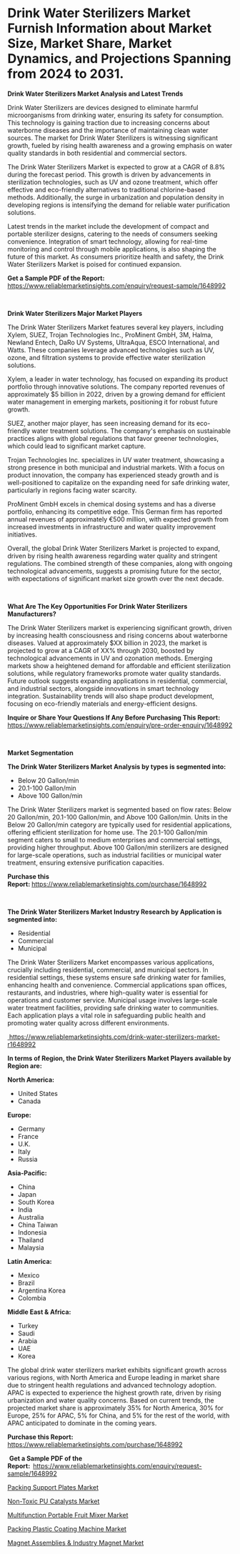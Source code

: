<p><h1>Drink Water Sterilizers Market Furnish Information about Market Size, Market Share, Market Dynamics, and Projections Spanning from 2024 to 2031.</h1></p><p><strong>Drink Water Sterilizers Market Analysis and Latest Trends</strong></p>
<p><p>Drink Water Sterilizers are devices designed to eliminate harmful microorganisms from drinking water, ensuring its safety for consumption. This technology is gaining traction due to increasing concerns about waterborne diseases and the importance of maintaining clean water sources. The market for Drink Water Sterilizers is witnessing significant growth, fueled by rising health awareness and a growing emphasis on water quality standards in both residential and commercial sectors.</p><p>The Drink Water Sterilizers Market is expected to grow at a CAGR of 8.8% during the forecast period. This growth is driven by advancements in sterilization technologies, such as UV and ozone treatment, which offer effective and eco-friendly alternatives to traditional chlorine-based methods. Additionally, the surge in urbanization and population density in developing regions is intensifying the demand for reliable water purification solutions.</p><p>Latest trends in the market include the development of compact and portable sterilizer designs, catering to the needs of consumers seeking convenience. Integration of smart technology, allowing for real-time monitoring and control through mobile applications, is also shaping the future of this market. As consumers prioritize health and safety, the Drink Water Sterilizers Market is poised for continued expansion.</p></p>
<p><strong>Get a Sample PDF of the Report:&nbsp;</strong> <a href="https://www.reliablemarketinsights.com/enquiry/request-sample/1648992?utm_campaign=1496&utm_medium=2&utm_source=Github&utm_content=ia&utm_term=15102024&utm_id=drink-water-sterilizers">https://www.reliablemarketinsights.com/enquiry/request-sample/1648992</a></p>
<p>&nbsp;</p>
<p><strong>Drink Water Sterilizers Major Market Players</strong></p>
<p><p>The Drink Water Sterilizers Market features several key players, including Xylem, SUEZ, Trojan Technologies Inc., ProMinent GmbH, 3M, Halma, Newland Entech, DaRo UV Systems, UltraAqua, ESCO International, and Watts. These companies leverage advanced technologies such as UV, ozone, and filtration systems to provide effective water sterilization solutions.</p><p>Xylem, a leader in water technology, has focused on expanding its product portfolio through innovative solutions. The company reported revenues of approximately $5 billion in 2022, driven by a growing demand for efficient water management in emerging markets, positioning it for robust future growth.</p><p>SUEZ, another major player, has seen increasing demand for its eco-friendly water treatment solutions. The company's emphasis on sustainable practices aligns with global regulations that favor greener technologies, which could lead to significant market capture.</p><p>Trojan Technologies Inc. specializes in UV water treatment, showcasing a strong presence in both municipal and industrial markets. With a focus on product innovation, the company has experienced steady growth and is well-positioned to capitalize on the expanding need for safe drinking water, particularly in regions facing water scarcity.</p><p>ProMinent GmbH excels in chemical dosing systems and has a diverse portfolio, enhancing its competitive edge. This German firm has reported annual revenues of approximately €500 million, with expected growth from increased investments in infrastructure and water quality improvement initiatives.</p><p>Overall, the global Drink Water Sterilizers Market is projected to expand, driven by rising health awareness regarding water quality and stringent regulations. The combined strength of these companies, along with ongoing technological advancements, suggests a promising future for the sector, with expectations of significant market size growth over the next decade.</p></p>
<p>&nbsp;</p>
<p><strong>What Are The Key Opportunities For Drink Water Sterilizers Manufacturers?</strong></p>
<p><p>The Drink Water Sterilizers market is experiencing significant growth, driven by increasing health consciousness and rising concerns about waterborne diseases. Valued at approximately $XX billion in 2023, the market is projected to grow at a CAGR of XX% through 2030, boosted by technological advancements in UV and ozonation methods. Emerging markets show a heightened demand for affordable and efficient sterilization solutions, while regulatory frameworks promote water quality standards. Future outlook suggests expanding applications in residential, commercial, and industrial sectors, alongside innovations in smart technology integration. Sustainability trends will also shape product development, focusing on eco-friendly materials and energy-efficient designs.</p></p>
<p><strong>Inquire or Share Your Questions If Any Before Purchasing This Report:</strong> <a href="https://www.reliablemarketinsights.com/enquiry/pre-order-enquiry/1648992?utm_campaign=1496&utm_medium=2&utm_source=Github&utm_content=ia&utm_term=15102024&utm_id=drink-water-sterilizers">https://www.reliablemarketinsights.com/enquiry/pre-order-enquiry/1648992</a></p>
<p>&nbsp;</p>
<p><strong>Market Segmentation</strong></p>
<p><strong>The Drink Water Sterilizers Market Analysis by types is segmented into:</strong></p>
<p><ul><li>Below 20 Gallon/min</li><li>20.1-100 Gallon/min</li><li>Above 100 Gallon/min</li></ul></p>
<p><p>The Drink Water Sterilizers market is segmented based on flow rates: Below 20 Gallon/min, 20.1-100 Gallon/min, and Above 100 Gallon/min. Units in the Below 20 Gallon/min category are typically used for residential applications, offering efficient sterilization for home use. The 20.1-100 Gallon/min segment caters to small to medium enterprises and commercial settings, providing higher throughput. Above 100 Gallon/min sterilizers are designed for large-scale operations, such as industrial facilities or municipal water treatment, ensuring extensive purification capacities.</p></p>
<p><strong>Purchase this Report:&nbsp;</strong><a href="https://www.reliablemarketinsights.com/purchase/1648992?utm_campaign=1496&utm_medium=2&utm_source=Github&utm_content=ia&utm_term=15102024&utm_id=drink-water-sterilizers">https://www.reliablemarketinsights.com/purchase/1648992</a></p>
<p>&nbsp;</p>
<p><strong>The Drink Water Sterilizers Market Industry Research by Application is segmented into:</strong></p>
<p><ul><li>Residential</li><li>Commercial</li><li>Municipal</li></ul></p>
<p><p>The Drink Water Sterilizers Market encompasses various applications, crucially including residential, commercial, and municipal sectors. In residential settings, these systems ensure safe drinking water for families, enhancing health and convenience. Commercial applications span offices, restaurants, and industries, where high-quality water is essential for operations and customer service. Municipal usage involves large-scale water treatment facilities, providing safe drinking water to communities. Each application plays a vital role in safeguarding public health and promoting water quality across different environments.</p></p>
<p><a href="https://www.reliablemarketinsights.com/drink-water-sterilizers-market-r1648992?utm_campaign=1496&utm_medium=2&utm_source=Github&utm_content=ia&utm_term=15102024&utm_id=drink-water-sterilizers">&nbsp;https://www.reliablemarketinsights.com/drink-water-sterilizers-market-r1648992</a></p>
<p><strong>In terms of Region, the Drink Water Sterilizers Market Players available by Region are:</strong></p>
<p>
    <p> <strong> North America: </strong>
        <ul>
            <li>United States</li>
            <li>Canada</li>
        </ul>
        </p> 
    <p> <strong> Europe: </strong>
        <ul>
            <li>Germany</li>
            <li>France</li>
            <li>U.K.</li>
            <li>Italy</li>
            <li>Russia</li>
        </ul>
        </p> 
    <p> <strong> Asia-Pacific: </strong>
        <ul>
            <li>China</li>
            <li>Japan</li>
            <li>South Korea</li>
            <li>India</li>
            <li>Australia</li>
            <li>China Taiwan</li>
            <li>Indonesia</li>
            <li>Thailand</li>
            <li>Malaysia</li>
        </ul>
        </p> 
    <p> <strong> Latin America: </strong>
        <ul>
            <li>Mexico</li>
            <li>Brazil</li>
            <li>Argentina Korea</li>
            <li>Colombia</li>
        </ul>
        </p> 
    <p> <strong> Middle East & Africa: </strong>
        <ul>
            <li>Turkey</li>
            <li>Saudi</li>
            <li>Arabia</li>
            <li>UAE</li>
            <li>Korea</li>
        </ul>
    </p>
    </p>
<p><p>The global drink water sterilizers market exhibits significant growth across various regions, with North America and Europe leading in market share due to stringent health regulations and advanced technology adoption. APAC is expected to experience the highest growth rate, driven by rising urbanization and water quality concerns. Based on current trends, the projected market share is approximately 35% for North America, 30% for Europe, 25% for APAC, 5% for China, and 5% for the rest of the world, with APAC anticipated to dominate in the coming years.</p></p>
<p><strong>Purchase this Report: </strong><a href="https://www.reliablemarketinsights.com/purchase/1648992?utm_campaign=1496&utm_medium=2&utm_source=Github&utm_content=ia&utm_term=15102024&utm_id=drink-water-sterilizers">https://www.reliablemarketinsights.com/purchase/1648992</a></p>
<p>&nbsp;<strong>Get a Sample PDF of the Report:&nbsp;&nbsp;</strong><a href="https://www.reliablemarketinsights.com/enquiry/request-sample/1648992?utm_campaign=1496&utm_medium=2&utm_source=Github&utm_content=ia&utm_term=15102024&utm_id=drink-water-sterilizers">https://www.reliablemarketinsights.com/enquiry/request-sample/1648992</a></p>
<p><strong></strong></p>
<p><p><a href="https://www.linkedin.com/pulse/global-packing-support-plates-market-pulse-trends-growth-analysis-p6apc?trk=public_post_embed_feed-article-content&utm_campaign=1496&utm_medium=2&utm_source=Github&utm_content=ia&utm_term=15102024&utm_id=drink-water-sterilizers">Packing Support Plates Market</a></p><p><a href="https://www.linkedin.com/pulse/evaluating-global-non-toxic-pu-catalysts-market-trends-growth-uwu2f?utm_campaign=1496&utm_medium=2&utm_source=Github&utm_content=ia&utm_term=15102024&utm_id=drink-water-sterilizers">Non-Toxic PU Catalysts Market</a></p><p><a href="https://www.linkedin.com/pulse/multifunction-portable-fruit-mixer-market-size-share-growth-1vd1c?trk=public_post_embed_feed-article-content&utm_campaign=1496&utm_medium=2&utm_source=Github&utm_content=ia&utm_term=15102024&utm_id=drink-water-sterilizers">Multifunction Portable Fruit Mixer Market</a></p><p><a href="https://www.linkedin.com/pulse/emerging-trends-packing-plastic-coating-machine-market-bzj0c?trk=public_post_embed_feed-article-content&utm_campaign=1496&utm_medium=2&utm_source=Github&utm_content=ia&utm_term=15102024&utm_id=drink-water-sterilizers">Packing Plastic Coating Machine Market</a></p><p><a href="https://www.linkedin.com/pulse/navigating-global-magnet-assemblies-industry-market-from-smvde?trk=public_post_embed_feed-article-content&utm_campaign=1496&utm_medium=2&utm_source=Github&utm_content=ia&utm_term=15102024&utm_id=drink-water-sterilizers">Magnet Assemblies & Industry Magnet Market</a></p></p>